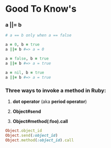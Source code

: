 # Good To Know's

### a ||= b

```ruby
# a == b only when a == false
```

```ruby
a = 0, b = true
a ||= b #=> a = 0
```

```ruby
a = false, b = true
a ||= b #=> a = true
```

```ruby
a = nil, b = true
a ||= b #=> a = true
```

### Three ways to invoke a method in Ruby:

1. **dot operator** (aka **period operator**)

2. **Object#send**

3. **Object#method(:foo).call**

```ruby
Object.object_id
Object.send(:object_id)
Object.method(:object_id).call
```
